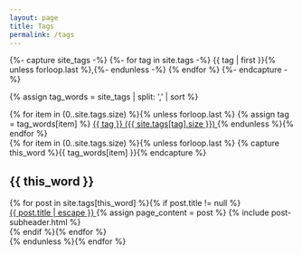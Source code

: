```yaml
---
layout: page
title: Tags
permalink: /tags
---
```



{%- capture site_tags -%}
  {%- for tag in site.tags -%}
    {{ tag | first }}{% unless forloop.last %},{%- endunless -%}
  {% endfor %}
{%- endcapture -%}

{% assign tag_words = site_tags | split: ',' | sort %}

<!-- Build the Page -->

<div class="page-tags">
  {% for item in (0..site.tags.size) %}{% unless forloop.last %}
  {% assign tag = tag_words[item] %}  
    <a class="page-tag" href="/tags#{{ tag }}">{{ tag }} ({{ site.tags[tag].size }}) </a>
  {% endunless %}{% endfor %}
</div>


<!-- Posts by Tag -->
<div>
  {% for item in (0..site.tags.size) %}{% unless forloop.last %}
    {% capture this_word %}{{ tag_words[item] }}{% endcapture %}
    <div class="tag-content">
      <h2 id="{{ this_word | cgi_escape }}" class="tag-title">{{ this_word }}</h2>
      {% for post in site.tags[this_word] %}{% if post.title != null %}
        <div class="tags-post">
            <a class="post-link" href="{{ post.url | relative_url }}">
              {{ post.title | escape }}
            </a>
            {% assign page_content = post %}
            {% include post-subheader.html %}
        </div>
      {% endif %}{% endfor %}
    </div>
  {% endunless %}{% endfor %}
</div>